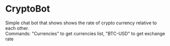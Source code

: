 # CryptoBot

Simple chat bot that shows shows the rate of crypto currency relative to each other.  
Commands: "Currencies" to get currencies list, "BTC-USD" to get exchange rate
